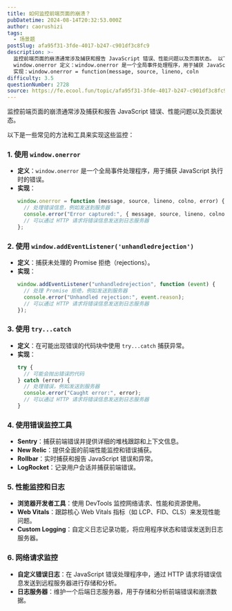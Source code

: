 ```yaml
---
title: 如何监控前端页面的崩溃？
pubDatetime: 2024-08-14T20:32:53.000Z
author: caorushizi
tags:
  - 场景题
postSlug: afa95f31-3fde-4017-b247-c901df3c8fc9
description: >-
  监控前端页面的崩溃通常涉及捕获和报告 JavaScript 错误、性能问题以及页面状态。 以下是一些常见的方法和工具来实现这些监控： 1. 使用
  window.onerror 定义：window.onerror 是一个全局事件处理程序，用于捕获 JavaScript 执行时的错误。
  实现：window.onerror = function(message, source, lineno, coln
difficulty: 3.5
questionNumber: 2728
source: https://fe.ecool.fun/topic/afa95f31-3fde-4017-b247-c901df3c8fc9
---
```


监控前端页面的崩溃通常涉及捕获和报告 JavaScript 错误、性能问题以及页面状态。

以下是一些常见的方法和工具来实现这些监控：

### **1. 使用 `window.onerror`**

- **定义**：`window.onerror` 是一个全局事件处理程序，用于捕获 JavaScript 执行时的错误。
- **实现**：
  ```javascript
  window.onerror = function (message, source, lineno, colno, error) {
    // 处理错误信息，例如发送到服务器
    console.error("Error captured:", { message, source, lineno, colno, error });
    // 可以通过 HTTP 请求将错误信息发送到日志服务器
  };
  ```

### **2. 使用 `window.addEventListener('unhandledrejection')`**

- **定义**：捕获未处理的 Promise 拒绝（rejections）。
- **实现**：
  ```javascript
  window.addEventListener("unhandledrejection", function (event) {
    // 处理 Promise 拒绝，例如发送到服务器
    console.error("Unhandled rejection:", event.reason);
    // 可以通过 HTTP 请求将错误信息发送到日志服务器
  });
  ```

### **3. 使用 `try...catch`**

- **定义**：在可能出现错误的代码块中使用 `try...catch` 捕获异常。
- **实现**：
  ```javascript
  try {
    // 可能会抛出错误的代码
  } catch (error) {
    // 处理错误，例如发送到服务器
    console.error("Caught error:", error);
    // 可以通过 HTTP 请求将错误信息发送到日志服务器
  }
  ```

### **4. 使用错误监控工具**

- **Sentry**：捕获前端错误并提供详细的堆栈跟踪和上下文信息。
- **New Relic**：提供全面的前端性能监控和错误捕获。
- **Rollbar**：实时捕获和报告 JavaScript 错误和异常。
- **LogRocket**：记录用户会话并捕获前端错误。

### **5. 性能监控和日志**

- **浏览器开发者工具**：使用 DevTools 监控网络请求、性能和资源使用。
- **Web Vitals**：跟踪核心 Web Vitals 指标（如 LCP、FID、CLS）来发现性能问题。
- **Custom Logging**：自定义日志记录功能，将应用程序状态和错误发送到日志服务器。

### **6. 网络请求监控**

- **自定义错误日志**：在 JavaScript 错误处理程序中，通过 HTTP 请求将错误信息发送到远程服务器进行存储和分析。
- **日志服务器**：维护一个后端日志服务器，用于存储和分析前端错误和崩溃数据。
